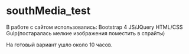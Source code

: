 # southMedia_test

В работе с сайтом использовались:
Bootstrap 4
JS/JQuery
HTML/CSS
Gulp(постаралась мелкие изображения поместить в спрайты)

На готовый вариант ушло около 10 часов.

